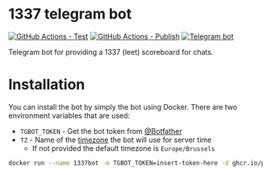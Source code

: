 # 1337 telegram bot

[![GitHub Actions - Test](https://github.com/pascalroose/elite1337bot/actions/workflows/test.yaml/badge.svg)](https://github.com/PascalRoose/elite1337bot/actions/workflows/test.yaml)
[![GitHub Actions - Publish](https://github.com/pascalroose/elite1337bot/actions/workflows/publish.yaml/badge.svg)](https://github.com/PascalRoose/elite1337bot/actions/workflows/publish.yaml)
[![Telegram bot](https://img.shields.io/badge/Telegram%20bot-elite1337-blue.svg)](https://t.me/elite1337bot)

Telegram bot for providing a 1337 (leet) scoreboard for chats. 

# Installation

You can install the bot by simply the bot using Docker. There are two environment variables that are used:

- `TGBOT_TOKEN` - Get the bot token from [@Botfather](https://t.me/Botfather)
- `TZ` - Name of the [timezone](https://en.wikipedia.org/wiki/List_of_tz_database_time_zones) the bot will use for server time
  -  If not provided the default timezone is `Europe/Brussels`

```bash
docker run --name 1337bot -e TGBOT_TOKEN=insert-token-here -d ghcr.io/pascalroose/elite1337bot
```
